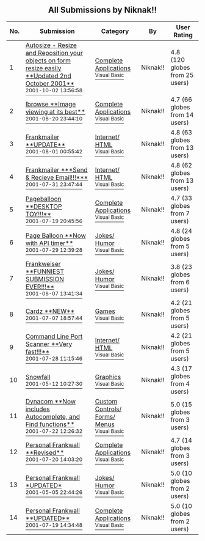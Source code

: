 ﻿<div align="center">

## All Submissions by Niknak\!\!

</div>

No.  | Submission | Category | By   | User Rating
---- | ---------- | -------- | ---- | -----------
1 | [Autosize \- Resize and Reposition your objects on form resize easily \*\*Updated 2nd October 2001\*\*<br /><sup>2001-10-02 13:56:58</sup>](https://github.com/Planet-Source-Code/niknak-autosize-resize-and-reposition-your-objects-on-form-resize-easily-updated-2nd-octob__1-27698) | [Complete Applications<br /><sup>Visual Basic</sup>](../ByCategory/complete-applications__1-27.md) | Niknak\!\! | 4.8 (120 globes from 25 users)
2 | [Ibrowse \*\*Image viewing at its best\*\*<br /><sup>2001-08-20 23:44:10</sup>](https://github.com/Planet-Source-Code/niknak-ibrowse-image-viewing-at-its-best__1-26369) | [Complete Applications<br /><sup>Visual Basic</sup>](../ByCategory/complete-applications__1-27.md) | Niknak\!\! | 4.7 (66 globes from 14 users)
3 | [Frankmailer \*\*UPDATE\*\*<br /><sup>2001-08-01 00:55:42</sup>](https://github.com/Planet-Source-Code/niknak-frankmailer-update__1-25701) | [Internet/ HTML<br /><sup>Visual Basic</sup>](../ByCategory/internet-html__1-34.md) | Niknak\!\! | 4.8 (63 globes from 13 users)
4 | [Frankmailer \*\*\*Send & Recieve Email\!\!\!\*\*\*<br /><sup>2001-07-31 23:47:44</sup>](https://github.com/Planet-Source-Code/niknak-frankmailer-send-recieve-email__1-25689) | [Internet/ HTML<br /><sup>Visual Basic</sup>](../ByCategory/internet-html__1-34.md) | Niknak\!\! | 4.8 (62 globes from 13 users)
5 | [Pageballoon \*\*DESKTOP TOY\!\!\!\*\*<br /><sup>2001-07-19 20:45:56</sup>](https://github.com/Planet-Source-Code/niknak-pageballoon-desktop-toy__1-25227) | [Complete Applications<br /><sup>Visual Basic</sup>](../ByCategory/complete-applications__1-27.md) | Niknak\!\! | 4.7 (33 globes from 7 users)
6 | [Page Balloon \*\*Now with API timer\*\*<br /><sup>2001-07-29 12:39:28</sup>](https://github.com/Planet-Source-Code/niknak-page-balloon-now-with-api-timer__1-25625) | [Jokes/ Humor<br /><sup>Visual Basic</sup>](../ByCategory/jokes-humor__1-40.md) | Niknak\!\! | 4.8 (24 globes from 5 users)
7 | [Frankweiser \*\*FUNNIEST SUBMISSION EVER\!\!\!\*\*<br /><sup>2001-08-07 13:41:34</sup>](https://github.com/Planet-Source-Code/niknak-frankweiser-funniest-submission-ever__1-25935) | [Jokes/ Humor<br /><sup>Visual Basic</sup>](../ByCategory/jokes-humor__1-40.md) | Niknak\!\! | 3.8 (23 globes from 6 users)
8 | [Cardz \*\*NEW\*\*<br /><sup>2001-07-07 18:57:44</sup>](https://github.com/Planet-Source-Code/niknak-cardz-new__1-24813) | [Games<br /><sup>Visual Basic</sup>](../ByCategory/games__1-38.md) | Niknak\!\! | 4.2 (21 globes from 5 users)
9 | [Command Line Port Scanner \*\*Very fast\!\!\!\*\*<br /><sup>2001-07-28 11:15:46</sup>](https://github.com/Planet-Source-Code/niknak-command-line-port-scanner-very-fast__1-25607) | [Internet/ HTML<br /><sup>Visual Basic</sup>](../ByCategory/internet-html__1-34.md) | Niknak\!\! | 4.2 (21 globes from 5 users)
10 | [Snowfall<br /><sup>2001-05-12 10:27:30</sup>](https://github.com/Planet-Source-Code/niknak-snowfall__1-23134) | [Graphics<br /><sup>Visual Basic</sup>](../ByCategory/graphics__1-46.md) | Niknak\!\! | 4.3 (17 globes from 4 users)
11 | [Dynacom \*\*Now includes Autocomplete, and Find functions\*\*<br /><sup>2001-07-22 12:26:32</sup>](https://github.com/Planet-Source-Code/niknak-dynacom-now-includes-autocomplete-and-find-functions__1-25316) | [Custom Controls/ Forms/  Menus<br /><sup>Visual Basic</sup>](../ByCategory/custom-controls-forms-menus__1-4.md) | Niknak\!\! | 5.0 (15 globes from 3 users)
12 | [Personal Frankwall \*\*Revised\*\*<br /><sup>2001-07-20 14:03:20</sup>](https://github.com/Planet-Source-Code/niknak-personal-frankwall-revised__1-25248) | [Complete Applications<br /><sup>Visual Basic</sup>](../ByCategory/complete-applications__1-27.md) | Niknak\!\! | 4.7 (14 globes from 3 users)
13 | [Personal Frankwall \*UPDATED\*<br /><sup>2001-05-05 22:44:26</sup>](https://github.com/Planet-Source-Code/niknak-personal-frankwall-updated__1-22974) | [Jokes/ Humor<br /><sup>Visual Basic</sup>](../ByCategory/jokes-humor__1-40.md) | Niknak\!\! | 5.0 (10 globes from 2 users)
14 | [Personal Frankwall \*\*UPDATED\*\*<br /><sup>2001-07-19 14:34:48</sup>](https://github.com/Planet-Source-Code/niknak-personal-frankwall-updated__1-25223) | [Complete Applications<br /><sup>Visual Basic</sup>](../ByCategory/complete-applications__1-27.md) | Niknak\!\! | 5.0 (10 globes from 2 users)

